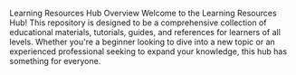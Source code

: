 Learning Resources Hub
Overview
Welcome to the Learning Resources Hub! This repository is designed to be a comprehensive collection of educational materials, tutorials, guides, and references for learners of all levels. Whether you're a beginner looking to dive into a new topic or an experienced professional seeking to expand your knowledge, this hub has something for everyone.


